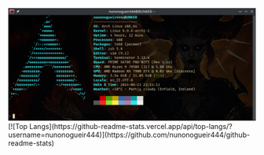 <div id="" align="center">
<a><img src="/images/fastfetch.png" alt="fastfetch" width="" height=""></a>
</div>
[![Top Langs](https://github-readme-stats.vercel.app/api/top-langs/?username=nunonogueir444)](https://github.com/nunonogueir444/github-readme-stats)
